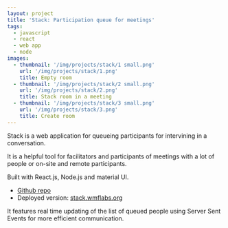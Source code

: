 ```yaml
---
layout: project
title: 'Stack: Participation queue for meetings'
tags:
  - javascript
  - react
  - web app
  - node
images:
  - thumbnail: '/img/projects/stack/1 small.png'
    url: '/img/projects/stack/1.png'
    title: Empty room
  - thumbnail: '/img/projects/stack/2 small.png'
    url: '/img/projects/stack/2.png'
    title: Stack room in a meeting
  - thumbnail: '/img/projects/stack/3 small.png'
    url: '/img/projects/stack/3.png'
    title: Create room
---
```


Stack is a web application for queueing participants for intervining in
a conversation.

It is a helpful tool for facilitators and participants of meetings with a lot
of people or on-site and remote participants.

Built with React.js, Node.js and material UI.

* [Github repo][repo]
* Deployed version: [stack.wmflabs.org][live]

It features real time updating of the list of queued people using Server Sent
Events for more efficient communication.

[repo]: https://github.com/joakin/stack
[live]: https://stack.wmflabs.org/
